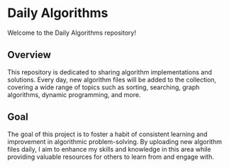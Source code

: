 # Daily Algorithms
Welcome to the Daily Algorithms repository!

## Overview
This repository is dedicated to sharing algorithm implementations and solutions. Every day, new algorithm files will be added to the collection, covering a wide range of topics such as sorting, searching, graph algorithms, dynamic programming, and more.

## Goal
The goal of this project is to foster a habit of consistent learning and improvement in algorithmic problem-solving. By uploading new algorithm files daily, I aim to enhance my skills and knowledge in this area while providing valuable resources for others to learn from and engage with.

